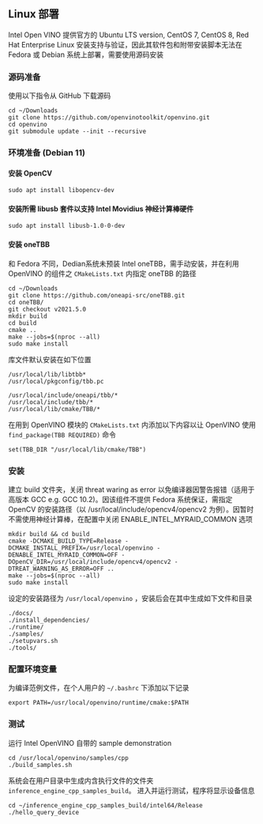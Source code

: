 ## Linux 部署

Intel Open VINO 提供官方的 Ubuntu LTS version, CentOS 7, CentOS 8, Red Hat Enterprise Linux 安装支持与验证，因此其软件包和附带安装脚本无法在 Fedora 或 Debian 系统上部署，需要使用源码安装

### 源码准备

使用以下指令从 GitHub 下载源码

```
cd ~/Downloads
git clone https://github.com/openvinotoolkit/openvino.git
cd openvino
git submodule update --init --recursive
```

### 环境准备 (Debian 11)

#### 安装 OpenCV
```
sudo apt install libopencv-dev
```

#### 安装所需 libusb 套件以支持 Intel Movidius 神经计算棒硬件

```
sudo apt install libusb-1.0-0-dev
```

#### 安装 oneTBB
和 Fedora 不同，Dedian系统未预装 Intel oneTBB，需手动安装，并在利用 OpenVINO 的组件之 `CMakeLists.txt` 内指定 oneTBB 的路径
```
cd ~/Downloads
git clone https://github.com/oneapi-src/oneTBB.git
cd oneTBB/
git checkout v2021.5.0
mkdir build
cd build
cmake ..
make --jobs=$(nproc --all)
sudo make install
```
库文件默认安装在如下位置
```
/usr/local/lib/libtbb*
/usr/local/pkgconfig/tbb.pc

/usr/local/include/oneapi/tbb/*
/usr/local/include/tbb/*
/usr/local/lib/cmake/TBB/*
```
在用到 OpenVINO 模块的 `CMakeLists.txt` 内添加以下内容以让 OpenVINO 使用 `find_package(TBB REQUIRED)` 命令
```
set(TBB_DIR "/usr/local/lib/cmake/TBB")
```

### 安装

建立 build 文件夹，关闭 threat waring as error 以免编译器因警告报错（适用于高版本 GCC e.g. GCC 10.2)。因该组件不提供 Fedora 系统保证，需指定 OpenCV 的安装路径（以 /usr/local/include/opencv4/opencv2 为例）。因暂时不需使用神经计算棒，在配置中关闭 ENABLE_INTEL_MYRAID_COMMON 选项
```
mkdir build && cd build
cmake -DCMAKE_BUILD_TYPE=Release -DCMAKE_INSTALL_PREFIX=/usr/local/openvino -DENABLE_INTEL_MYRAID_COMMON=OFF -DOpenCV_DIR=/usr/local/include/opencv4/opencv2 -DTREAT_WARNING_AS_ERROR=OFF ..
make --jobs=$(nproc --all)
sudo make install
```

设定的安装路径为 `/usr/local/openvino` ，安装后会在其中生成如下文件和目录
```
./docs/
./install_dependencies/
./runtime/
./samples/
./setupvars.sh
./tools/
```

### 配置环境变量
为编译范例文件，在个人用户的 `~/.bashrc` 下添加以下记录
```
export PATH=/usr/local/openvino/runtime/cmake:$PATH
```
### 测试
运行 Intel OpenVINO 自带的 sample demonstration
```
cd /usr/local/openvino/samples/cpp
./build_samples.sh
```
系统会在用户目录中生成内含执行文件的文件夹 `inference_engine_cpp_samples_build`。 进入并运行测试，程序将显示设备信息
```
cd ~/inference_engine_cpp_samples_build/intel64/Release
./hello_query_device
```
